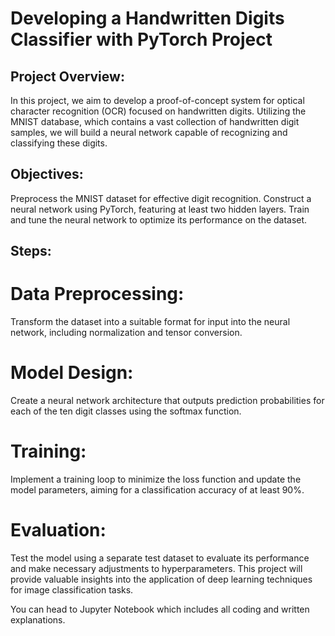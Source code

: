 # Developing a Handwritten Digits Classifier with PyTorch Project
 
 ## Project Overview:
 In this project, we aim to develop a proof-of-concept system for optical character recognition (OCR) focused on handwritten digits. Utilizing the MNIST database, which contains a vast collection of handwritten digit samples, we will build a neural network capable of recognizing and classifying these digits.

## Objectives:
Preprocess the MNIST dataset for effective digit recognition.
Construct a neural network using PyTorch, featuring at least two hidden layers.
Train and tune the neural network to optimize its performance on the dataset.

## Steps:
# Data Preprocessing: 
Transform the dataset into a suitable format for input into the neural network, including normalization and tensor conversion.

# Model Design: 
Create a neural network architecture that outputs prediction probabilities for each of the ten digit classes using the softmax function.

# Training: 
Implement a training loop to minimize the loss function and update the model parameters, aiming for a classification accuracy of at least 90%.

# Evaluation: 
Test the model using a separate test dataset to evaluate its performance and make necessary adjustments to hyperparameters.
This project will provide valuable insights into the application of deep learning techniques for image classification tasks.

You can head to Jupyter Notebook which includes all coding and written explanations. 





 

 
 
